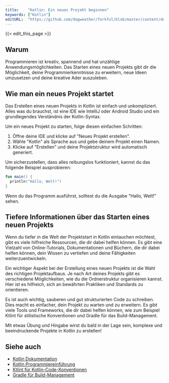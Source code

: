 ```yaml
---
title:    "Kotlin: Ein neues Projekt beginnen"
keywords: ["Kotlin"]
editURL:  "https://github.com/dogweather/forkful/blob/master/content/de/kotlin/starting-a-new-project.md"
---
```


{{< edit_this_page >}}

## Warum
Programmieren ist kreativ, spannend und hat unzählige Anwendungsmöglichkeiten. Das Starten eines neuen Projekts gibt dir die Möglichkeit, deine Programmierkenntnisse zu erweitern, neue Ideen umzusetzen und deine kreative Ader auszuleben.

## Wie man ein neues Projekt startet
Das Erstellen eines neuen Projekts in Kotlin ist einfach und unkompliziert. Alles was du brauchst, ist eine IDE wie IntelliJ oder Android Studio und ein grundlegendes Verständnis der Kotlin-Syntax.

Um ein neues Projekt zu starten, folge diesen einfachen Schritten:

1. Öffne deine IDE und klicke auf "Neues Projekt erstellen".
2. Wähle "Kotlin" als Sprache aus und gebe deinem Projekt einen Namen.
3. Klicke auf "Erstellen" und deine Projektstruktur wird automatisch generiert.

Um sicherzustellen, dass alles reibungslos funktioniert, kannst du das folgende Beispiel ausprobieren:

```Kotlin
fun main() {
  println("Hallo, Welt!")
}
```

Wenn du das Programm ausführst, solltest du die Ausgabe "Hallo, Welt!" sehen.

## Tiefere Informationen über das Starten eines neuen Projekts
Wenn du tiefer in die Welt der Projektstart in Kotlin eintauchen möchtest, gibt es viele hilfreiche Ressourcen, die dir dabei helfen können. Es gibt eine Vielzahl von Online-Tutorials, Dokumentationen und Büchern, die dir dabei helfen können, dein Wissen zu vertiefen und deine Fähigkeiten weiterzuentwickeln.

Ein wichtiger Aspekt bei der Erstellung eines neuen Projekts ist die Wahl des richtigen Projektaufbaus. Je nach Art deines Projekts gibt es verschiedene Möglichkeiten, wie du die Ordnerstruktur organisieren kannst. Hier ist es hilfreich, sich an bewährten Praktiken und Standards zu orientieren.

Es ist auch wichtig, sauberen und gut strukturierten Code zu schreiben. Dies macht es einfacher, dein Projekt zu warten und zu erweitern. Es gibt viele Tools und Frameworks, die dir dabei helfen können, wie zum Beispiel Ktlint für stilistische Konventionen und Gradle für das Build-Management.

Mit etwas Übung und Hingabe wirst du bald in der Lage sein, komplexe und beeindruckende Projekte in Kotlin zu erstellen!

## Siehe auch
- [Kotlin Dokumentation](https://kotlinlang.org/docs/home.html)
- [Kotlin Programmiereinführung](https://developer.android.com/kotlin/first)
- [Ktlint für Kotlin-Code-Konventionen](https://github.com/pinterest/ktlint)
- [Gradle für Build-Management](https://gradle.org/)